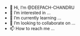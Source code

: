 - 👋 Hi, I’m @DEEPACH-CHANDRU
- 👀 I’m interested in ...
- 🌱 I’m currently learning ...
- 💞️ I’m looking to collaborate on ...
- 📫 How to reach me ...

<!---
DEEPACH-CHANDRU/DEEPACH-CHANDRU is a ✨ special ✨ repository because its `README.md` (this file) appears on your GitHub profile.
You can click the Preview link to take a look at your changes.
--->
